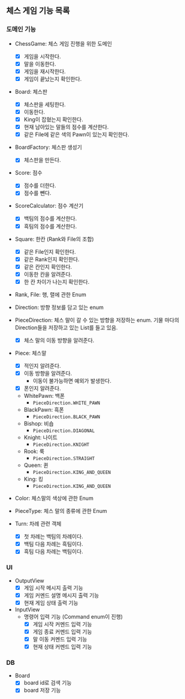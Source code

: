 ## 체스 게임 기능 목록
### 도메인 기능

- ChessGame: 체스 게임 진행을 위한 도메인
  - [x] 게임을 시작한다.
  - [x] 말을 이동한다.
  - [x] 게임을 재시작한다.
  - [x] 게임이 끝났는지 확인한다.

- Board: 체스판
  - [x] 체스판을 세팅한다.
  - [x] 이동한다.
  - [x] King이 잡혔는지 확인한다.
  - [x] 현재 남아있는 말들의 점수를 계산한다.
  - [x] 같은 File에 같은 색의 Pawn이 있는지 확인한다.

- BoardFactory: 체스판 생성기
  - [x] 체스판을 만든다.

- Score: 점수
  - [x] 점수를 더한다.
  - [x] 점수를 뺀다.

- ScoreCalculator: 점수 계산기
  - [x] 백팀의 점수를 계산한다.
  - [x] 흑팀의 점수를 계산한다.

- Square: 한칸 (Rank와 File의 조합)
  - [x] 같은 File인지 확인한다.
  - [x] 같은 Rank인지 확인한다.
  - [x] 같은 칸인지 확인한다.
  - [x] 이동한 칸을 알려준다.
  - [x] 한 칸 차이가 나는지 확인한다.

- Rank, File: 행, 렬에 관한 Enum

- Direction: 방향 정보를 담고 있는 enum

- PieceDirection: 체스 말이 갈 수 있는 방향을 저장하는 enum. 기물 마다의 Direction들을 저장하고 있는 List를 들고 있음.
  - [x] 체스 말의 이동 방향을 알려준다.

- Piece: 체스말
  - [x] 적인지 알려준다.
  - [x] 이동 방향을 알려준다.
    - 이동이 불가능하면 예외가 발생한다.
  - [x] 폰인지 알려준다.

  - WhitePawn: 백폰
    - `PieceDirection.WHITE_PAWN`
  - BlackPawn: 흑폰
    - `PieceDirection.BLACK_PAWN`
  - Bishop: 비숍
    - `PieceDirection.DIAGONAL`
  - Knight: 나이트
    - `PieceDirection.KNIGHT`
  - Rook: 룩
    - `PieceDirection.STRAIGHT`
  - Queen: 퀸
    - `PieceDirection.KING_AND_QUEEN`
  - King: 킹
    - `PieceDirection.KING_AND_QUEEN`

- Color: 체스말의 색상에 관한 Enum
- PieceType: 체스 말의 종류에 관한 Enum

- Turn: 차례 관련 객체
  - [x] 첫 차례는 백팀의 차례이다.
  - [x] 백팀 다음 차례는 흑팀이다.
  - [x] 흑팀 다음 차례는 백팀이다.

### UI

- OutputView
  - [x] 게임 시작 메시지 출력 기능
  - [x] 게임 커멘드 설명 메시지 출력 기능
  - [x] 현재 게임 상태 출력 기능

- InputView
  - 명령어 입력 기능 (Command enum이 진행)
    - [x] 게임 시작 커멘드 입력 기능
    - [x] 게임 종료 커멘드 입력 기능
    - [x] 말 이동 커멘드 입력 기능
    - [x] 현재 상태 커멘드 입력 기능

### DB

- Board
  - [x] board id로 검색 기능
  - [x] board 저장 기능
